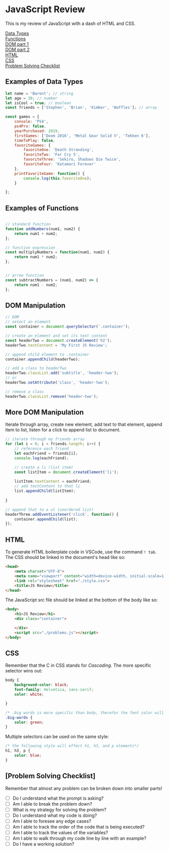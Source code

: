 # JavaScript Review
This is my review of JavaScript with a dash of HTML and CSS.

[Data Types](##examples-of-data-types)\
[Functions](##examples-of-functions)\
[DOM part 1](##dom-manipulation)\
[DOM part 2](##more-dom-manipulation)\
[HTML](##html)\
[CSS](##css)\
[Problem Solving Checklist](##problem-solving-checklist)

## Examples of Data Types
```javascript
let name = 'Barent'; // string
let age = 30; // number
let isCool = true; // boolean 
const friends = ['Stephen', 'Brian', 'Kimber', 'Waffles']; // array

const games = {
    console: 'PS4',
    ps4Pro: false,
    yearPurchased: 2019,
    firstGames: ['Doom 2016', 'Metal Gear Solid V', 'Tekken 6'],
    timeToPlay: false,
    favoriteGames: {
        favoriteOne: 'Death Stranding',
        favoriteTwo: 'Far Cry 5',
        favoriteThree: 'Sekiro, Shadows Die Twice',
        favoriteFour: 'Katamari Forever'
    },
    printFavoriteGame: function() {
        console.log(this.favoriteOne);
    }

};
```

## Examples of Functions
```javascript

// standard function
function addNumbers(num1, num2) {
    return num1 + num2;
};

// function expression
const multiplyNumbers = function(num1, num2) {
    return num1 * num2;
};


// arrow function 
const subtractNumbers = (num1, num2) => {
    return num1 - num2;
};
```

## DOM Manipulation 
```javascript
// DOM 
// select an element
const container = document.querySelector('.container');

// create an element and set its text content
const headerTwo = document.createElement('h2');
headerTwo.textContent = 'My First JS Review'; 

// append child element to .container
container.appendChild(headerTwo);

// add a class to headerTwo
headerTwo.classList.add('subtitle', 'header-two');
// or 
headerTwo.setAttribute('class', 'header-two');

// remove a class
headerTwo.classList.remove('header-two');
```

## More DOM Manipulation
Iterate through array, create new element, add text to that element, append item to list, listen for a click to append list to document.
```javascript
// iterate through my friends array
for (let i = 0; i < friends.length; i++) {
    // reference each friend
    let eachFriend = friends[i];
    console.log(eachFriend);

    // create a li (list item)
    const listItem = document.createElement('li');
    
    listItem.textContent = eachFriend;
    // add textContent to that li
    list.appendChild(listItem);
    
}

// append that to a ul (unordered list)
headerThree.addEventListener('click', function() {
    container.appendChild(list);
});
```

## HTML
To generate HTML boilerplate code in VSCode, use the command `! tab`.  \
The CSS should be linked in the document's head like so:
```html
<head>
    <meta charset="UTF-8">
    <meta name="viewport" content="width=device-width, initial-scale=1.0">
    <link rel="stylesheet" href="./style.css">
    <title>JS Review</title>
</head>
```

The JavaScript src file should be linked at the bottom of the body like so:
```html
<body>
    <h1>JS Review</h1>
    <div class="container">

    </div>
    <script src="./problems.js"></script>
</body>
```

## CSS
Remember that the C in CSS stands for _Cascading_. The more specific selector wins out:
```css
body {
    background-color: black;
    font-family: Helvetica, sans-serif;
    color: white;

}

/* .big words is more specific than body, therefor the font color will be green*/
.big-words {
    color: green;
}
```

Multiple selectors can be used on the same style:
```css
/* the following style will effect h1, h3, and p elements*/
h1, h3, p {
    color: blue;
}
```

## [Problem Solving Checklist]
Remember that almost any problem can be broken down into smaller parts!

- [ ] Do I understand what the prompt is asking?
- [ ] Am I able to break the problem down?
- [ ] What is my strategy for solving the problem?
- [ ] Do I understand what my code is doing?
- [ ] Am I able to foresee any edge cases?
- [ ] Am I able to track the order of the code that is being executed?
- [ ] Am I able to track the values of the variables?
- [ ] Am I able to walk through my code line by line with an example?
- [ ] Do I have a working solution?